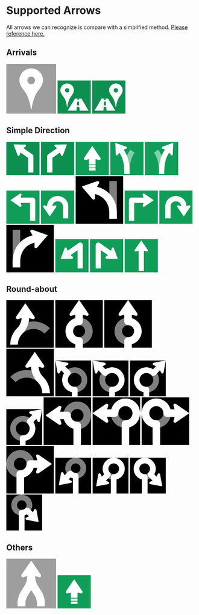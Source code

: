 # Supported Arrows
All arrows we can recognize is compare with a simplified method. [Please reference here.](https://github.com/skyforcetw/Garminuino/issues/13#issuecomment-464131785)

## Arrivals
![](/GoogleMap_Arrow_Recognize/PatternRecognize/workdir/Google_Arrow2/Arrivals.png)
![](/GoogleMap_Arrow_Recognize/PatternRecognize/workdir/Google_Arrow2/ArrivalsLeft.png)
![](/GoogleMap_Arrow_Recognize/PatternRecognize/workdir/Google_Arrow2/ArrivalsRight.png)

## Simple Direction
![](/GoogleMap_Arrow_Recognize/PatternRecognize/workdir/Google_Arrow2/EasyLeft.png)
![](/GoogleMap_Arrow_Recognize/PatternRecognize/workdir/Google_Arrow2/EasyRight.png)
![](/GoogleMap_Arrow_Recognize/PatternRecognize/workdir/Google_Arrow2/GoTo.png)
![](/GoogleMap_Arrow_Recognize/PatternRecognize/workdir/Google_Arrow2/KeepLeft.png)
![](/GoogleMap_Arrow_Recognize/PatternRecognize/workdir/Google_Arrow2/KeepRight.png)
![](/GoogleMap_Arrow_Recognize/PatternRecognize/workdir/Google_Arrow2/Left.png)
![](/GoogleMap_Arrow_Recognize/PatternRecognize/workdir/Google_Arrow2/LeftDown.png)
![](/GoogleMap_Arrow_Recognize/PatternRecognize/workdir/Google_Arrow2/LeftToLeave.png)
![](/GoogleMap_Arrow_Recognize/PatternRecognize/workdir/Google_Arrow2/Right.png)
![](/GoogleMap_Arrow_Recognize/PatternRecognize/workdir/Google_Arrow2/RightDown.png)
![](/GoogleMap_Arrow_Recognize/PatternRecognize/workdir/Google_Arrow2/RightToLeave.png)
![](/GoogleMap_Arrow_Recognize/PatternRecognize/workdir/Google_Arrow2/SharpLeft.png)
![](/GoogleMap_Arrow_Recognize/PatternRecognize/workdir/Google_Arrow2/SharpRight.png)
![](/GoogleMap_Arrow_Recognize/PatternRecognize/workdir/Google_Arrow2/Straight.png)

## Round-about
![](/GoogleMap_Arrow_Recognize/PatternRecognize/workdir/Google_Arrow2/LeaveRoundabout.png)
![](/GoogleMap_Arrow_Recognize/PatternRecognize/workdir/Google_Arrow2/LeaveRoundaboutAsDirection.png)
![](/GoogleMap_Arrow_Recognize/PatternRecognize/workdir/Google_Arrow2/LeaveRoundaboutAsDirectionCC.png)
![](/GoogleMap_Arrow_Recognize/PatternRecognize/workdir/Google_Arrow2/LeaveRoundaboutCC.png)
![](/GoogleMap_Arrow_Recognize/PatternRecognize/workdir/Google_Arrow2/LeaveRoundaboutEasyLeft.png)
![](/GoogleMap_Arrow_Recognize/PatternRecognize/workdir/Google_Arrow2/LeaveRoundaboutEasyLeftCC.png)
![](/GoogleMap_Arrow_Recognize/PatternRecognize/workdir/Google_Arrow2/LeaveRoundaboutEasyRight.png)
![](/GoogleMap_Arrow_Recognize/PatternRecognize/workdir/Google_Arrow2/LeaveRoundaboutEasyRightCC.png)
![](/GoogleMap_Arrow_Recognize/PatternRecognize/workdir/Google_Arrow2/LeaveRoundaboutLeft.png)
![](/GoogleMap_Arrow_Recognize/PatternRecognize/workdir/Google_Arrow2/LeaveRoundaboutLeftCC.png)
![](/GoogleMap_Arrow_Recognize/PatternRecognize/workdir/Google_Arrow2/LeaveRoundaboutRight.png)
![](/GoogleMap_Arrow_Recognize/PatternRecognize/workdir/Google_Arrow2/LeaveRoundaboutRightCC.png)
![](/GoogleMap_Arrow_Recognize/PatternRecognize/workdir/Google_Arrow2/LeaveRoundaboutSharpLeft.png)
![](/GoogleMap_Arrow_Recognize/PatternRecognize/workdir/Google_Arrow2/LeaveRoundaboutSharpLeftCC.png.png)
![](/GoogleMap_Arrow_Recognize/PatternRecognize/workdir/Google_Arrow2/LeaveRoundaboutSharpRight.png)
![](/GoogleMap_Arrow_Recognize/PatternRecognize/workdir/Google_Arrow2/LeaveRoundaboutSharpRightCC.png)

## Others
![](/GoogleMap_Arrow_Recognize/PatternRecognize/workdir/Google_Arrow2/Convergence.png)
![](/GoogleMap_Arrow_Recognize/PatternRecognize/workdir/Google_Arrow2/GoTo.png)
